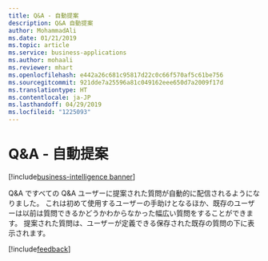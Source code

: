 ```yaml
---
title: Q&A - 自動提案
description: Q&A 自動提案
author: MohammadAli
ms.date: 01/21/2019
ms.topic: article
ms.service: business-applications
ms.author: mohaali
ms.reviewer: mhart
ms.openlocfilehash: e442a26c681c95817d22c0c66f570af5c61be756
ms.sourcegitcommit: 921dde7a25596a81c049162eee650d7a2009f17d
ms.translationtype: HT
ms.contentlocale: ja-JP
ms.lasthandoff: 04/29/2019
ms.locfileid: "1225093"
---
```

#  <a name="qa--autosuggestions"></a>Q&A - 自動提案
[!include[business-intelligence banner](../../../includes/business-intelligence.md)]


Q&A ですべての Q&A ユーザーに提案された質問が自動的に配信されるようになりました。 これは初めて使用するユーザーの手助けとなるほか、既存のユーザーは以前は質問できるかどうかわからなかった幅広い質問をすることができます。 提案された質問は、ユーザーが定義できる保存された既存の質問の下に表示されます。

[!include[feedback](../../includes/service-feedback.md)]